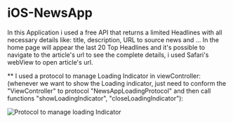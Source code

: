 # iOS-NewsApp

In this Application i used a free API that returns a limited Headlines with all necessary details like: title, description, URL to source news and ...
In the home page will appear the last 20 Top Headlines and it's possible to navigate to the article's url to see the complete details, i used Safari's webView to open article's url.

** I used a protocol to manage Loading Indicator in viewController: (whenever we want to show the Loading indicator, just need to conform the "ViewController" to protocol "NewsAppLoadingProtocol" and then call functions "showLoadingIndicator", "closeLoadingIndicator"):

![Protocol to manage loading Indicator](https://user-images.githubusercontent.com/40691961/197011415-e3e775d3-b365-40fd-bff4-a5b77e4eddfe.png)
